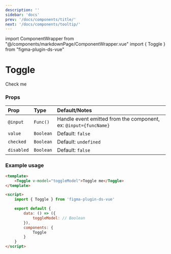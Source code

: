 ```yaml
---
description: ''
sidebar: 'docs'
prev: '/docs/components/title/'
next: '/docs/components/tooltip/'
---
```


import ComponentWrapper from "@/components/markdownPage/ComponentWrapper.vue"
import { Toggle } from "figma-plugin-ds-vue"

# Toggle

<ComponentWrapper >
<Toggle> Check me </Toggle>
</ComponentWrapper>

### Props

| Prop       | Type      | Default/Notes                                                    |
| :--------- | :-------- | :--------------------------------------------------------------- |
| `@input`   | `Func()`    | Handle event emitted from the component, ex: `@input={funcName}` |
| `value`    | `Boolean` | Default: `false`                                                 |
| `checked`  | `Boolean` | Default: `undefined`                                             |
| `disabled` | `Boolean` | Default: `false`                                                 |

### Example usage

```html
<template>
	<Toggle v-model="toggleModel">Toggle me</Toggle>
</template>

<script>
	import { Toggle } from 'figma-plugin-ds-vue'

	export default {
	    data: () => ({
		    toggleModel: // Boolean
	    }),
		components: {
			Toggle
		}
	}
</script>
```
